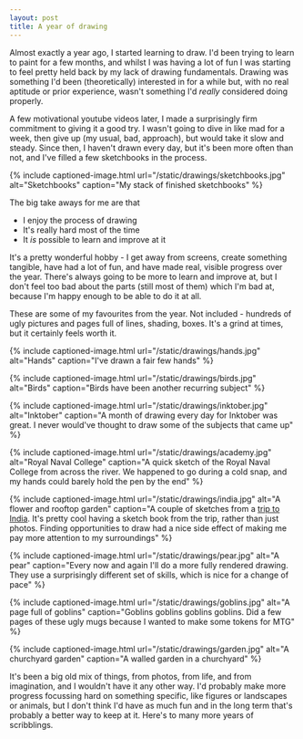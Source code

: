 ```yaml
---
layout: post
title: A year of drawing
---
```


Almost exactly a year ago, I started learning to draw. I'd been trying to learn to paint for a few months, and whilst I was having a lot of fun I was starting to feel pretty held back by my lack of drawing fundamentals. Drawing was something I'd been (theoretically) interested in for a while but, with no real aptitude or prior experience, wasn't something I'd _really_ considered doing properly.

A few motivational youtube videos later, I made a surprisingly firm commitment to giving it a good try. I wasn't going to dive in like mad for a week, then give up (my usual, bad, approach), but would take it slow and steady. Since then, I haven't drawn every day, but it's been more often than not, and I've filled a few sketchbooks in the process.

{% include captioned-image.html
    url="/static/drawings/sketchbooks.jpg"
    alt="Sketchbooks"
    caption="My stack of finished sketchbooks" %}

The big take aways for me are that

- I enjoy the process of drawing
- It's really hard most of the time
- It _is_ possible to learn and improve at it

It's a pretty wonderful hobby - I get away from screens, create something tangible, have had a lot of fun, and have made real, visible progress over the year. There's always going to be more to learn and improve at, but I don't feel too bad about the parts (still most of them) which I'm bad at, because I'm happy enough to be able to do it at all.

These are some of my favourites from the year. Not included - hundreds of ugly pictures and pages full of lines, shading, boxes. It's a grind at times, but it certainly feels worth it.

{% include captioned-image.html
    url="/static/drawings/hands.jpg"
    alt="Hands"
    caption="I've drawn a fair few hands" %}

{% include captioned-image.html
    url="/static/drawings/birds.jpg"
    alt="Birds"
    caption="Birds have been another recurring subject" %}

{% include captioned-image.html
    url="/static/drawings/inktober.jpg"
    alt="Inktober"
    caption="A month of drawing every day for Inktober was great. I never would've thought to draw some of the subjects that came up" %}

{% include captioned-image.html
    url="/static/drawings/academy.jpg"
    alt="Royal Naval College"
    caption="A quick sketch of the Royal Naval College from across the river. We happened to go during a cold snap, and my hands could barely hold the pen by the end" %}

{% include captioned-image.html
    url="/static/drawings/india.jpg"
    alt="A flower and rooftop garden"
    caption="A couple of sketches from a <a href='../indian-traffic'>trip to India</a>. It's pretty cool having a sketch book from the trip, rather than just photos. Finding opportunities to draw had a nice side effect of making me pay more attention to my surroundings" %}

{% include captioned-image.html
    url="/static/drawings/pear.jpg"
    alt="A pear"
    caption="Every now and again I'll do a more fully rendered drawing. They use a surprisingly different set of skills, which is nice for a change of pace" %}

{% include captioned-image.html
    url="/static/drawings/goblins.jpg"
    alt="A page full of goblins"
    caption="Goblins goblins goblins goblins. Did a few pages of these ugly mugs because I wanted to make some tokens for MTG" %}

{% include captioned-image.html
    url="/static/drawings/garden.jpg"
    alt="A churchyard garden"
    caption="A walled garden in a churchyard" %}

It's been a big old mix of things, from photos, from life, and from imagination, and I wouldn't have it any other way. I'd probably make more progress focussing hard on something specific, like figures or landscapes or animals, but I don't think I'd have as much fun and in the long term that's probably a better way to keep at it. Here's to many more years of scribblings.
